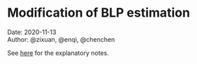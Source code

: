 # Modification of BLP estimation 

Date: 2020-11-13  
Author: @zixuan, @enqi, @chenchen

See [here](Notes/note_20241113.pdf) for the explanatory notes.


